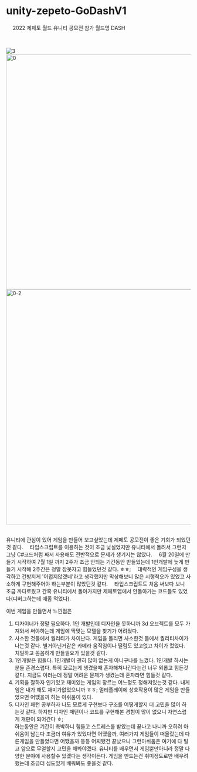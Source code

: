 # unity-zepeto-GoDashV1
 
2022 제페토 월드 유니티 공모전 참가 월드명 DASH

 
 
 



![3](https://user-images.githubusercontent.com/97657265/181144416-8899a976-c9c5-4d7a-b6a8-845a355933cd.PNG)\
<img width="640" alt="0" src="https://user-images.githubusercontent.com/97657265/181144838-0973f4b7-0f4e-43af-bf73-fa98e1696362.png">
<img width="640" alt="0-2" src="https://user-images.githubusercontent.com/97657265/181144848-0f6ce4f1-0a7a-4440-91a4-83b423cf5644.png">
  
  
  
  
  
  
  
  

유니티에 관심이 있어 게임을 만들어 보고싶었는데 제페토 공모전이 좋은 기회가 되었던것 같다. 
타입스크립트를 이용하는 것이 조금 낯설었지만 유니티에서 돌려서 그런지 그냥 C#코드처럼 짜서 사용해도 전반적으로 문제가 생기지는 않았다. 
6월 20일에 만들기 시작하여 7월 1일 까지 2주가 조금 안되는 기간동안 만들었는데 1인개발에 늦게 만들기 시작해 2주간은 정말 잠못자고 힘들었던것 같다. ㅎㅎ; 
대략적인 게임구성을 생각하고 건방지게 '어렵지않겠네'라고 생각했지만 막상해보니 많은 시행착오가 있었고 사소하게 구현해주어야 하는부분이 많았던것 같다. 
타입스크립트도 처음 써보다 보니 조금 까다로웠고 간혹 유니티에서 돌아가지만 제페토앱에서 안돌아가는 코드들도 있었다(디버그하는데 애좀 먹었다). 
  
    
  
  

이번 게임을 만들면서 느낀점은
1. 디자이너가 정말 필요하다.
  1인 개발인데 디자인을 못하니까 3d 오브젝트를 모두 가져와서 써야하는데 게임에 딱맞는 모델을 찾기가 어려웠다.
2. 사소한 것들에서 퀄리티가 차이난다.
  게임을 돌리면 사소한것 들에서 퀄리티차이가 나는것 같다. 별거아닌거같은 카메라 움직임이나 떨림도 있고없고 차이가 컸었다.
  치밀하고 꼼꼼하게 만들필요가 있을것 같다.
3. 1인개발은 힘들다.
  1인개발이 괜히 많이 없는게 아니구나를 느꼈다. 1인개발 하시는분들 존경스럽다.
  특히 모르는게 생겼을때 혼자해쳐나간다는건 너무 외롭고 힘든것 같다. 지금도 이러는데 정말 어려운 문제가 생겼는데 혼자라면 힘들것 같다.
4. 기획을 잘하자
  인기있고 재미있는 게임의 장르는 어느정도 정해져있는것 같다. 내게임은 내가 해도 재미가없었으니까 ㅎㅎ;
  멀티플레이에 상호작용이 많은 게임을 만들었으면 어땠을까 하는 아쉬움이 있다.
5. 디자인 패턴 공부하자
  나도 모르게 구현보다 구조를 어떻게할지 더 고민을 많이 하는것 같다.
  하지만 디자인 패턴이나 코드를 구현해본 경험이 많이 없으니 자연스럽게 개판이 되어간다 ㅎ;
  
  
 
  
   
    
하는동안은 기간이 촉박하니 힘들고 스트레스를 받았는데 끝나고 나니까 오히려 아쉬움이 남는다
조금더 여유가 있었다면 어땠을까, 여러가지 게임들이 떠올랐는데 다른게임을 만들었다면 어땠을까 등등
어찌됐건 끝났으니 그런아쉬움은 여기에 다 털고 앞으로 무얼할지 고민을 해봐야겠다.
유니티를 배우면서 게임뿐만아니라 정말 다양한 분야에 사용할수 있겠다는 생각이든다.
게임을 만드는건 취미정도로만 배우려 했는데 조금더 심도있게 배워봐도 좋을것 같다.
  
  
